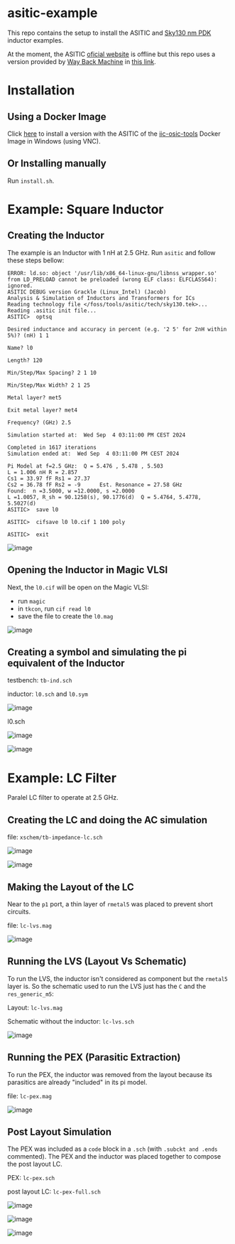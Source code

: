 # asitic-example

This repo contains the setup to install the ASITIC and [Sky130 nm PDK](https://skywater-pdk.readthedocs.io/en/main/) inductor examples.

At the moment, the ASITIC [oficial website](http://rfic.eecs.berkeley.edu/~niknejad/asitic.html) is offline but this repo uses a version provided by [Way Back Machine](https://web.archive.org/) in [this link](https://web.archive.org/web/20210411050138/http://rfic.eecs.berkeley.edu/~niknejad/asitic.html).


# Installation 
## Using a Docker Image

Click [here](https://github.com/hugodiasg/asitic-example/tree/main/etc/iic-osic-tools) to install a version with the ASITIC of the [iic-osic-tools](https://github.com/iic-jku/IIC-OSIC-TOOLS) Docker Image in Windows (using VNC).

## Or Installing manually
Run `install.sh`.

# Example: Square Inductor
## Creating the Inductor

The example is an Inductor with 1 nH at 2.5 GHz.
Run `asitic` and follow these steps bellow:
```/foss/designs > asitic 
ERROR: ld.so: object '/usr/lib/x86_64-linux-gnu/libnss_wrapper.so' from LD_PRELOAD cannot be preloaded (wrong ELF class: ELFCLASS64): ignored.
ASITIC DEBUG version Grackle (Linux_Intel) (Jacob)
Analysis & Simulation of Inductors and Transformers for ICs
Reading technology file </foss/tools/asitic/tech/sky130.tek>...
Reading .asitic init file...
ASITIC>  optsq

Desired inductance and accuracy in percent (e.g. '2 5' for 2nH within 5%)? (nH) 1 1

Name? l0

Length? 120

Min/Step/Max Spacing? 2 1 10

Min/Step/Max Width? 2 1 25

Metal layer? met5

Exit metal layer? met4

Frequency? (GHz) 2.5

Simulation started at:  Wed Sep  4 03:11:00 PM CEST 2024

Completed in 1617 iterations
Simulation ended at:  Wed Sep  4 03:11:00 PM CEST 2024

Pi Model at f=2.5 GHz:  Q = 5.476 , 5.478 , 5.503 
L = 1.006 nH R = 2.857 
Cs1 = 33.97 fF Rs1 = 27.37 
Cs2 = 36.78 fF Rs2 = -9      Est. Resonance = 27.58 GHz
Found:  n =3.5000, w =12.0000, s =2.0000
L =1.0057, R_sh = 90.1258(s), 90.1776(d)  Q = 5.4764, 5.4778, 5.5027(d)
ASITIC>  save l0

ASITIC>  cifsave l0 l0.cif 1 100 poly

ASITIC>  exit
```
![image](https://github.com/user-attachments/assets/830189cb-c1c6-4682-aafa-78888860572b)

## Opening the Inductor in Magic VLSI
Next, the `l0.cif` will be open on the Magic VLSI:
- run `magic`
- in `tkcon`, run `cif read l0`
- save the file to create the `l0.mag`

![image](https://github.com/user-attachments/assets/470bcb71-5c35-445b-a29e-0777d43dfcb9)


## Creating a symbol and simulating the pi equivalent of the Inductor

testbench: `tb-ind.sch`

inductor: `l0.sch` and `l0.sym`

![image](https://github.com/user-attachments/assets/ecf32bb9-c94b-4958-a85f-448e0343dec9)

l0.sch

![image](https://github.com/user-attachments/assets/85ca75b1-38bd-47af-a16d-01ee68ec76c5)

![image](https://github.com/user-attachments/assets/974dbf90-3c63-4810-9a7a-bf0d896c014a)

# Example: LC Filter

Paralel LC filter to operate at 2.5 GHz.

## Creating the LC and doing the AC simulation

file: `xschem/tb-impedance-lc.sch`

![image](https://github.com/user-attachments/assets/7a7b2e08-82bc-427c-99ba-5d5d10dcbb94)

![image](https://github.com/user-attachments/assets/68bec3b9-bb9e-4172-9736-5efa5f2bb347)

## Making the Layout of the LC

Near to the `p1` port, a thin layer of `rmetal5` was placed to prevent short circuits.

file: `lc-lvs.mag`

![image](https://github.com/user-attachments/assets/2ec82267-7887-491d-9d5f-1a731aabe32e)

## Running the LVS (Layout Vs Schematic)
To run the LVS, the inductor isn't considered as component but the `rmetal5` layer is. So the schematic used to run the LVS just has the `C` and the `res_generic_m5`:

Layout: `lc-lvs.mag`

Schematic without the inductor: `lc-lvs.sch`

![image](https://github.com/user-attachments/assets/e9696fe1-5f6d-462f-a5d0-be457acbbe39)

## Running the PEX (Parasitic Extraction)
To run the PEX, the inductor was removed from the layout because its parasitics are already "included" in its pi model.

file: `lc-pex.mag`

![image](https://github.com/user-attachments/assets/34450339-f3c5-485d-a8af-d3b5206808f0)

## Post Layout Simulation

The PEX was included as a `code` block in a `.sch` (with `.subckt and .ends` commented). The PEX and the inductor was placed together to compose the post layout LC.

PEX: `lc-pex.sch`

post layout LC: `lc-pex-full.sch`

![image](https://github.com/user-attachments/assets/981030ff-7b48-49cd-b77c-bbe524e274bd)

![image](https://github.com/user-attachments/assets/3ad9a84c-d7d7-4cbd-93cd-a2321bb7adcf)

![image](https://github.com/user-attachments/assets/7dd1d7a4-3104-47e4-862c-3ed396489e67)
